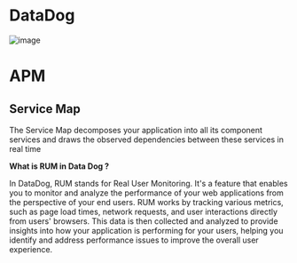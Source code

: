 # DataDog

![image](https://github.com/Somi-Reddy-Mamidi/DataDog/assets/158804084/87aaabee-6a50-4302-8cbe-545d11ab5519)


# APM

## Service Map
The Service Map decomposes your application into all its component services and draws the observed dependencies between these services in real time

**What is RUM in Data Dog ?**

In DataDog, RUM stands for Real User Monitoring. It's a feature that enables you to monitor and analyze the performance of your web applications from the perspective of your end users. RUM works by tracking various metrics, such as page load times, network requests, and user interactions directly from users' browsers. This data is then collected and analyzed to provide insights into how your application is performing for your users, helping you identify and address performance issues to improve the overall user experience.





